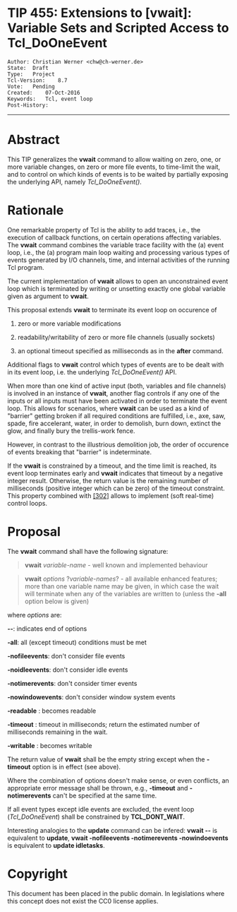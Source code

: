 # TIP 455: Extensions to [vwait]: Variable Sets and Scripted Access to Tcl_DoOneEvent
	Author:	Christian Werner <chw@ch-werner.de>
	State:	Draft
	Type:	Project
	Tcl-Version:	8.7
	Vote:	Pending
	Created:	07-Oct-2016
	Keywords:	Tcl, event loop
	Post-History: 
-----

# Abstract

This TIP generalizes the **vwait** command to allow waiting on zero, one, or
more variable changes, on zero or more file events, to time-limit the wait,
and to control on which kinds of events is to be waited by partially exposing
the underlying API, namely _Tcl\_DoOneEvent\(\)_.

# Rationale

One remarkable property of Tcl is the ability to add traces, i.e., the
execution of callback functions, on certain operations affecting variables.
The **vwait** command combines the variable trace facility with the \(a\)
event loop, i.e., the \(a\) program main loop waiting and processing various
types of events generated by I/O channels, time, and internal activities of
the running Tcl program.

The current implementation of **vwait** allows to open an unconstrained
event loop which is terminated by writing or unsetting exactly one global
variable given as argument to **vwait**.

This proposal extends **vwait** to terminate its event loop on occurence of

 1. zero or more variable modifications

 2. readability/writability of zero or more file channels \(usually sockets\)

 3. an optional timeout specified as milliseconds as in the **after**
    command.

Additional flags to **vwait** control which types of events are to be dealt
with in its event loop, i.e. the underlying _Tcl\_DoOneEvent\(\)_ API.

When more than one kind of active input \(both, variables and file channels\) is
involved in an instance of **vwait**, another flag controls if any one of
the inputs or all inputs must have been activated in order to terminate the
event loop. This allows for scenarios, where **vwait** can be used as a kind
of "barrier" getting broken if all required conditions are fulfilled, i.e.,
axe, saw, spade, fire accelerant, water, in order to demolish, burn down,
extinct the glow, and finally bury the trellis-work fence.

However, in contrast to the illustrious demolition job, the order of occurence
of events breaking that "barrier" is indeterminate.

If the **vwait** is constrained by a timeout, and the time limit is reached,
its event loop terminates early and **vwait** indicates that timeout by a
negative integer result. Otherwise, the return value is the remaining number
of milliseconds \(positive integer which can be zero\) of the timeout
constraint. This property combined with [[302]](302.md) allows to implement \(soft
real-time\) control loops.

# Proposal

The **vwait** command shall have the following signature:

 > **vwait** _variable-name_ - well known and implemented behaviour

 > **vwait** _options_ ?_variable-names_? - all available enhanced
    features; more than one variable name may be given, in which case the wait
    will terminate when any of the variables are written to \(unless the
    **-all** option below is given\)

where _options_ are:

  **--**:                              indicates end of options

  **-all**:                            all \(except timeout\) conditions must be met

  **-nofileevents**:                   don't consider file events

  **-noidleevents**:                   don't consider idle events

  **-notimerevents**:                  don't consider timer events

  **-nowindowevents**:                 don't consider window system events

  **-readable** _<chan>_:                _<chan>_ becomes readable

  **-timeout** _<ms>_: timeout in milliseconds; return the estimated number of
    milliseconds remaining in the wait.

  **-writable** _<chan>_:                _<chan>_ becomes writable

The return value of **vwait** shall be the empty string except when the
**-timeout** option is in effect \(see above\).

Where the combination of options doesn't make sense, or even conflicts, an
appropriate error message shall be thrown, e.g., **-timeout** and
**-notimerevents** can't be specified at the same time.

If all event types except idle events are excluded, the event loop
\(_Tcl\_DoOneEvent_\) shall be constrained by **TCL\_DONT\_WAIT**.

Interesting analogies to the **update** command can be infered: **vwait
--** is equivalent to **update**, **vwait -nofileevents -notimerevents
-nowindoevents** is equivalent to **update idletasks**.

# Copyright

This document has been placed in the public domain. In legislations where this
concept does not exist the CC0 license applies.

